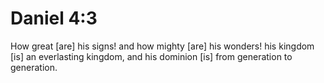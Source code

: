 # Daniel 4:3

How great [are] his signs! and how mighty [are] his wonders! his kingdom [is] an everlasting kingdom, and his dominion [is] from generation to generation.
